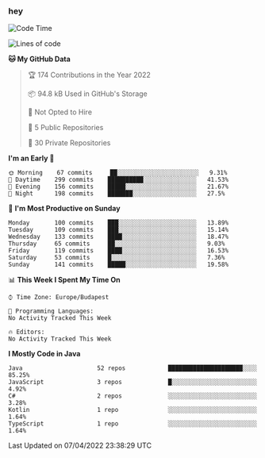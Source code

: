 ### hey

<!--START_SECTION:waka-->
![Code Time](http://img.shields.io/badge/Code%20Time-653%20hrs%207%20mins-blue)

![Lines of code](https://img.shields.io/badge/From%20Hello%20World%20I%27ve%20Written-484%20Thousand%20lines%20of%20code-blue)

**🐱 My GitHub Data** 

> 🏆 174 Contributions in the Year 2022
 > 
> 📦 94.8 kB Used in GitHub's Storage 
 > 
> 🚫 Not Opted to Hire
 > 
> 📜 5 Public Repositories 
 > 
> 🔑 30 Private Repositories  
 > 
**I'm an Early 🐤** 

```text
🌞 Morning    67 commits     ██░░░░░░░░░░░░░░░░░░░░░░░   9.31% 
🌆 Daytime    299 commits    ██████████░░░░░░░░░░░░░░░   41.53% 
🌃 Evening    156 commits    █████░░░░░░░░░░░░░░░░░░░░   21.67% 
🌙 Night      198 commits    ███████░░░░░░░░░░░░░░░░░░   27.5%

```
📅 **I'm Most Productive on Sunday** 

```text
Monday       100 commits    ███░░░░░░░░░░░░░░░░░░░░░░   13.89% 
Tuesday      109 commits    ███░░░░░░░░░░░░░░░░░░░░░░   15.14% 
Wednesday    133 commits    ████░░░░░░░░░░░░░░░░░░░░░   18.47% 
Thursday     65 commits     ██░░░░░░░░░░░░░░░░░░░░░░░   9.03% 
Friday       119 commits    ████░░░░░░░░░░░░░░░░░░░░░   16.53% 
Saturday     53 commits     █░░░░░░░░░░░░░░░░░░░░░░░░   7.36% 
Sunday       141 commits    █████░░░░░░░░░░░░░░░░░░░░   19.58%

```


📊 **This Week I Spent My Time On** 

```text
⌚︎ Time Zone: Europe/Budapest

💬 Programming Languages: 
No Activity Tracked This Week

🔥 Editors: 
No Activity Tracked This Week

```

**I Mostly Code in Java** 

```text
Java                     52 repos            █████████████████████░░░░   85.25% 
JavaScript               3 repos             █░░░░░░░░░░░░░░░░░░░░░░░░   4.92% 
C#                       2 repos             ░░░░░░░░░░░░░░░░░░░░░░░░░   3.28% 
Kotlin                   1 repo              ░░░░░░░░░░░░░░░░░░░░░░░░░   1.64% 
TypeScript               1 repo              ░░░░░░░░░░░░░░░░░░░░░░░░░   1.64%

```



 Last Updated on 07/04/2022 23:38:29 UTC
<!--END_SECTION:waka-->

